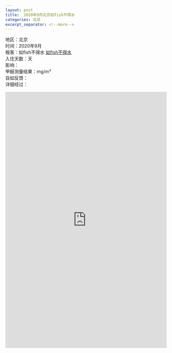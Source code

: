 ```yaml
---
layout: post
title:  2020年9月北京如fish不得水
categories: 北京
excerpt_separator: <!--more-->
---
```

<!--more-->
地区：北京  
时间：2020年9月  
租客：如fish不得水 <a href="https://weibo.com/u/2418734651" target="_blank">如fish不得水</a>  
入住天数：天  
影响：  
甲醛测量结果：mg/m³  
自如反馈：  
详细经过： 
<iframe width="100%" height="800" src="https://m.weibo.cn/detail/4543020668818504" frameborder="0" allow="autoplay; encrypted-media" allowfullscreen></iframe> 
